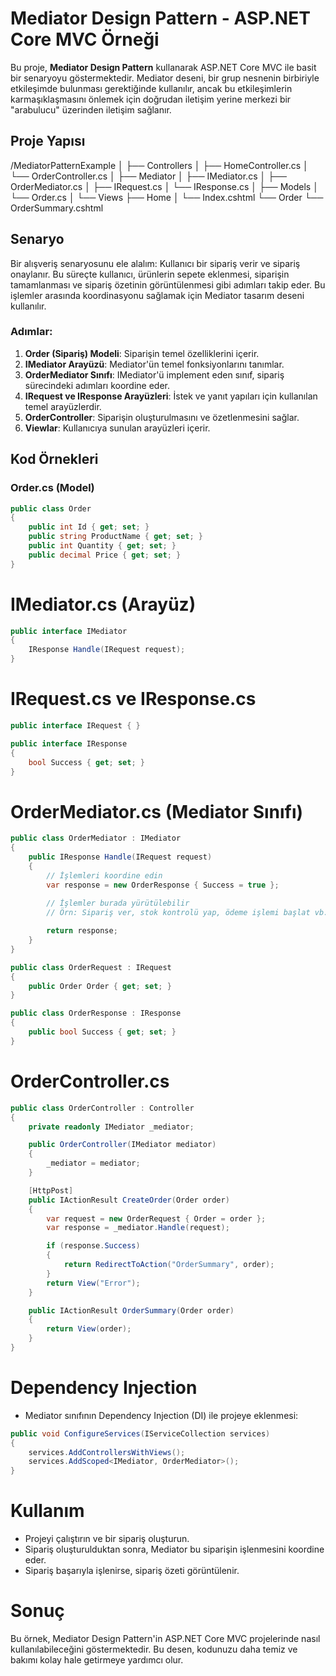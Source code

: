 # Mediator Design Pattern - ASP.NET Core MVC Örneği

Bu proje, **Mediator Design Pattern** kullanarak ASP.NET Core MVC ile basit bir senaryoyu göstermektedir. Mediator deseni, bir grup nesnenin birbiriyle etkileşimde bulunması gerektiğinde kullanılır, ancak bu etkileşimlerin karmaşıklaşmasını önlemek için doğrudan iletişim yerine merkezi bir "arabulucu" üzerinden iletişim sağlanır.

## Proje Yapısı

/MediatorPatternExample
│
├── Controllers
│ ├── HomeController.cs
│ └── OrderController.cs
│
├── Mediator
│ ├── IMediator.cs
│ ├── OrderMediator.cs
│ ├── IRequest.cs
│ └── IResponse.cs
│
├── Models
│ └── Order.cs
│
└── Views
├── Home
│ └── Index.cshtml
└── Order
└── OrderSummary.cshtml


## Senaryo

Bir alışveriş senaryosunu ele alalım: Kullanıcı bir sipariş verir ve sipariş onaylanır. Bu süreçte kullanıcı, ürünlerin sepete eklenmesi, siparişin tamamlanması ve sipariş özetinin görüntülenmesi gibi adımları takip eder. Bu işlemler arasında koordinasyonu sağlamak için Mediator tasarım deseni kullanılır.

### Adımlar:

1. **Order (Sipariş) Modeli**: Siparişin temel özelliklerini içerir.
2. **IMediator Arayüzü**: Mediator'ün temel fonksiyonlarını tanımlar.
3. **OrderMediator Sınıfı**: IMediator'ü implement eden sınıf, sipariş sürecindeki adımları koordine eder.
4. **IRequest ve IResponse Arayüzleri**: İstek ve yanıt yapıları için kullanılan temel arayüzlerdir.
5. **OrderController**: Siparişin oluşturulmasını ve özetlenmesini sağlar.
6. **Viewlar**: Kullanıcıya sunulan arayüzleri içerir.

## Kod Örnekleri

### Order.cs (Model)

```csharp
public class Order
{
    public int Id { get; set; }
    public string ProductName { get; set; }
    public int Quantity { get; set; }
    public decimal Price { get; set; }
}
```
# IMediator.cs (Arayüz)

```cs
public interface IMediator
{
    IResponse Handle(IRequest request);
}
```
# IRequest.cs ve IResponse.cs

```cs
public interface IRequest { }

public interface IResponse 
{
    bool Success { get; set; }
}
```

# OrderMediator.cs (Mediator Sınıfı)

```cs
public class OrderMediator : IMediator
{
    public IResponse Handle(IRequest request)
    {
        // İşlemleri koordine edin
        var response = new OrderResponse { Success = true };
        
        // İşlemler burada yürütülebilir
        // Örn: Sipariş ver, stok kontrolü yap, ödeme işlemi başlat vb.

        return response;
    }
}

public class OrderRequest : IRequest
{
    public Order Order { get; set; }
}

public class OrderResponse : IResponse
{
    public bool Success { get; set; }
}
```

# OrderController.cs

```cs
public class OrderController : Controller
{
    private readonly IMediator _mediator;

    public OrderController(IMediator mediator)
    {
        _mediator = mediator;
    }

    [HttpPost]
    public IActionResult CreateOrder(Order order)
    {
        var request = new OrderRequest { Order = order };
        var response = _mediator.Handle(request);

        if (response.Success)
        {
            return RedirectToAction("OrderSummary", order);
        }
        return View("Error");
    }

    public IActionResult OrderSummary(Order order)
    {
        return View(order);
    }
}
```

# Dependency Injection
- Mediator sınıfının Dependency Injection (DI) ile projeye eklenmesi:

```cs
public void ConfigureServices(IServiceCollection services)
{
    services.AddControllersWithViews();
    services.AddScoped<IMediator, OrderMediator>();
}
```

# Kullanım
- Projeyi çalıştırın ve bir sipariş oluşturun.
- Sipariş oluşturulduktan sonra, Mediator bu siparişin işlenmesini koordine eder.
- Sipariş başarıyla işlenirse, sipariş özeti görüntülenir.

# Sonuç
Bu örnek, Mediator Design Pattern'in ASP.NET Core MVC projelerinde nasıl kullanılabileceğini göstermektedir. Bu desen, kodunuzu daha temiz ve bakımı kolay hale getirmeye yardımcı olur.
